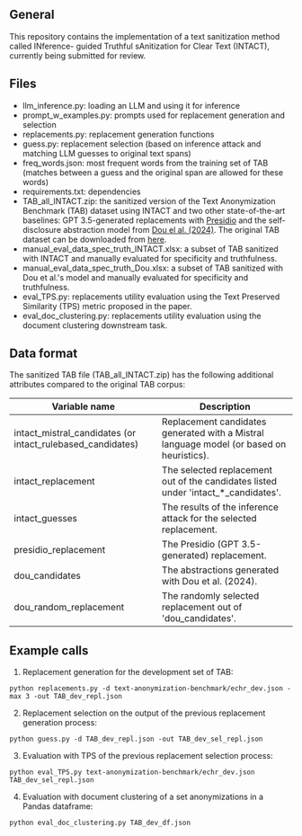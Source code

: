 ## General

This repository contains the implementation of a text sanitization method called INference-
guided Truthful sAnitization for Clear Text (INTACT), currently being submitted for review. 

## Files

- llm_inference.py: loading an LLM and using it for inference
- prompt_w_examples.py: prompts used for replacement generation and selection 
- replacements.py: replacement generation functions
- guess.py: replacement selection (based on inference attack and matching LLM guesses to original text spans)
- freq_words.json: most frequent words from the training set of TAB (matches between a guess and the original span are allowed for these words)
- requirements.txt: dependencies
- TAB_all_INTACT.zip: the sanitized version of the Text Anonymization Benchmark (TAB) dataset using INTACT and two other state-of-the-art baselines: GPT 3.5-generated replacements with [Presidio](https://github.com/microsoft/presidio/blob/main/docs/samples/python/synth_data_with_openai.ipynb) and the self-disclosure abstraction model from [Dou el al. (2024)](https://huggingface.co/douy/Llama-2-7B-lora-instruction-ft-abstraction-three-span). The original TAB dataset can be downloaded from [here](https://github.com/NorskRegnesentral/text-anonymization-benchmark).
- manual_eval_data_spec_truth_INTACT.xlsx: a subset of TAB sanitized with INTACT and manually evaluated for specificity and truthfulness.
- manual_eval_data_spec_truth_Dou.xlsx: a subset of TAB sanitized with Dou et al.'s model and manually evaluated for specificity and truthfulness.
- eval_TPS.py: replacements utility evaluation using the Text Preserved Similarity (TPS) metric proposed in the paper.
- eval_doc_clustering.py: replacements utility evaluation using the document clustering downstream task.

## Data format

The sanitized TAB file (TAB_all_INTACT.zip) has the following additional attributes compared to the original TAB corpus:

| Variable name      | Description       |
|----------------|----------------|
| intact_mistral_candidates (or intact_rulebased_candidates)  | Replacement candidates generated with a Mistral language model (or based on heuristics).  |
| intact_replacement  | The selected replacement out of the candidates listed under 'intact_*_candidates'.  |
| intact_guesses  | The results of the inference attack for the selected replacement.  |
| presidio_replacement | The Presidio (GPT 3.5-generated) replacement. |
| dou_candidates | The abstractions generated with Dou et al. (2024). |
| dou_random_replacement | The randomly selected replacement out of 'dou_candidates'.|


## Example calls 

1) Replacement generation for the development set of TAB: 

```{python}
python replacements.py -d text-anonymization-benchmark/echr_dev.json -max 3 -out TAB_dev_repl.json 
```

2) Replacement selection on the output of the previous replacement generation process:

```{python}
python guess.py -d TAB_dev_repl.json -out TAB_dev_sel_repl.json
```

3) Evaluation with TPS of the previous replacement selection process:

```{python}
python eval_TPS.py text-anonymization-benchmark/echr_dev.json TAB_dev_sel_repl.json
```

4) Evaluation with document clustering of a set anonymizations in a Pandas dataframe:
```{python}
python eval_doc_clustering.py TAB_dev_df.json
```
